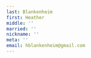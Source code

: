 ```yaml
---
last: Blankenheim
first: Heather
middle: ''
married: ''
nickname: ''
meta: ''
email: hblankenheim@gmail.com
---
```

